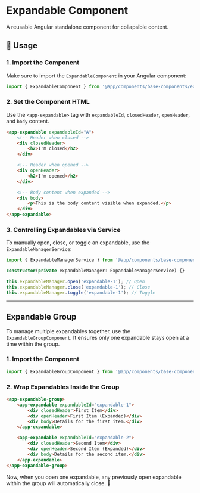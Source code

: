 # Expandable Component

A reusable Angular standalone component for collapsible content.

## 🚀 Usage

### 1. Import the Component
Make sure to import the `ExpandableComponent` in your Angular component:

```typescript
import { ExpandableComponent } from '@app/components/base-components/expandable/expandable.component';
```

### 2. Set the Component HTML
Use the `<app-expandable>` tag with `expandableId`, `closedHeader`, `openHeader`, and `body` content.

```html
<app-expandable expandableId="A">
    <!-- Header when closed -->
    <div closedHeader>
        <h2>I'm closed</h2>
    </div>

    <!-- Header when opened -->
    <div openHeader>
        <h2>I'm opened</h2>
    </div>

    <!-- Body content when expanded -->
    <div body>
        <p>This is the body content visible when expanded.</p>
    </div>
</app-expandable>
```

### 3. Controlling Expandables via Service
To manually open, close, or toggle an expandable, use the `ExpandableManagerService`:

```typescript
import { ExpandableManagerService } from '@app/components/base-components/expandable-manager.service';

constructor(private expandableManager: ExpandableManagerService) {}

this.expandableManager.open('expandable-1'); // Open
this.expandableManager.close('expandable-1'); // Close
this.expandableManager.toggle('expandable-1'); // Toggle
```

---

## Expandable Group

To manage multiple expandables together, use the `ExpandableGroupComponent`. It ensures only one expandable stays open at a time within the group.

### 1. Import the Component
```typescript
import { ExpandableGroupComponent } from '@app/components/base-components/expandable/expandable-group.component';
```

### 2. Wrap Expandables Inside the Group
```html
<app-expandable-group>
    <app-expandable expandableId="expandable-1">
        <div closedHeader>First Item</div>
        <div openHeader>First Item (Expanded)</div>
        <div body>Details for the first item.</div>
    </app-expandable>

    <app-expandable expandableId="expandable-2">
        <div closedHeader>Second Item</div>
        <div openHeader>Second Item (Expanded)</div>
        <div body>Details for the second item.</div>
    </app-expandable>
</app-expandable-group>
```

Now, when you open one expandable, any previously open expandable within the group will automatically close. 🎉
